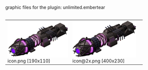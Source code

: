graphic files for the plugin: unlimited.embertear<br>
<br>
<table>
	<tr valign="bottom">
		<td><a href="https://github.com/Nova1422/plugins/blob/main/myplugins/unlimited.embertear/icon.png"><img src="https://raw.githubusercontent.com/Nova1422/plugins/refs/heads/main/myplugins/unlimited.embertear/icon.png" width="190" height="110"></a><br>
		icon.png [190x110]</td>
		<td><a href="https://github.com/Nova1422/plugins/blob/main/myplugins/unlimited.embertear/icon@2x.png"><img src="https://raw.githubusercontent.com/Nova1422/plugins/refs/heads/main/myplugins/unlimited.embertear/icon@2x.png" width="200"></a><br>
		icon@2x.png [400x230]</td>
		<td></td>
	</tr>
</table>

